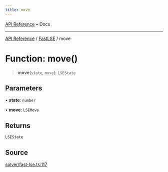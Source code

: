 ```yaml
---
title: move
---
```


[API Reference](/docs/api/) • Docs

***

[API Reference](/docs/api/) / [FastLSE](/docs/api/namespaces/FastLSE/) / move

# Function: move()

> **move**(`state`, `move`): `LSEState`

## Parameters

• **state**: `number`

• **move**: `LSEMove`

## Returns

`LSEState`

## Source

[solver/fast-lse.ts:117](https://github.com/BrouxtForce/cubelib/blob/46235e0efd69874517537607aff50e6e913dc207/src/solver/fast-lse.ts#L117)
